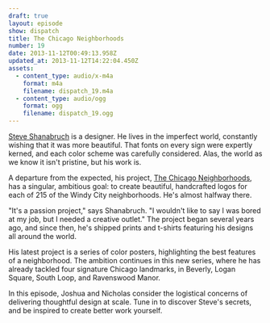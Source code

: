```yaml
---
draft: true
layout: episode
show: dispatch
title: The Chicago Neighborhoods
number: 19
date: 2013-11-12T00:49:13.958Z
updated_at: 2013-11-12T14:22:04.450Z
assets:
  - content_type: audio/x-m4a
    format: m4a
    filename: dispatch_19.m4a
  - content_type: audio/ogg
    format: ogg
    filename: dispatch_19.ogg
---
```

[Steve Shanabruch](http://www.steveshanabruch.com) is a designer. He lives in the imperfect world, constantly wishing that it was more beautiful. That fonts on every sign were expertly kerned, and each color scheme was carefully considered. Alas, the world as we know it isn't pristine, but his work is.

A departure from the expected, his project, [The Chicago Neighborhoods](http://www.thechicagoneighborhoods.com), has a singular, ambitious goal: to create beautiful, handcrafted logos for each of 215 of the Windy City neighborhoods. He's almost halfway there.

"It's a passion project," says Shanabruch. "I wouldn't like to say I was bored at my job, but I needed a creative outlet." The project began several years ago, and since then, he's shipped prints and t-shirts featuring his designs all around the world.

His latest project is a series of color posters, highlighting the best features of a neighborhood. The ambition continues in this new series, where he has already tackled four signature Chicago landmarks, in Beverly, Logan Square, South Loop, and Ravenswood Manor.

In this episode, Joshua and Nicholas consider the logistical concerns of delivering thoughtful design at scale. Tune in to discover Steve's secrets, and be inspired to create better work yourself.